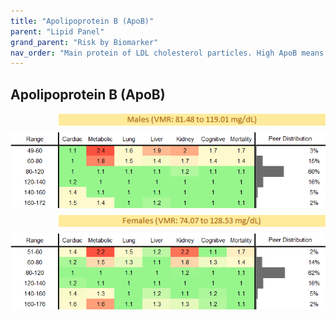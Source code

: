 ```yaml
---
title: "Apolipoprotein B (ApoB)"
parent: "Lipid Panel"
grand_parent: "Risk by Biomarker"
nav_order: "Main protein of LDL cholesterol particles. High ApoB means more LDL particles, increasing risk for atherosclerosis and heart disease."
---
```



## Apolipoprotein B (ApoB)




<div style="display: flex; flex-direction: column; gap: 10px;">

  <img src="/assets/images/vmrbiomarker_apob__male.png" alt="Apolipoprotein B (ApoB) VMR Male" style="margin-left: 15%">
  <img src="/assets/images/rr_apob__male.png" alt="Apolipoprotein B (ApoB) RR Male">

  <img src="/assets/images/vmrbiomarker_apob__female.png" alt="Apolipoprotein B (ApoB) VMR Female" style="margin-left: 15%; ">
  <img src="/assets/images/rr_apob__female.png" alt="Apolipoprotein B (ApoB) RR Female">

</div>



